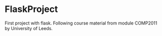 # FlaskProject
First project with flask. Following course material from module COMP2011 by University of Leeds.

